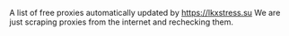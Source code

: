 A list of free proxies automatically updated by https://lkxstress.su
We are just scraping proxies from the internet and rechecking them.
